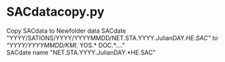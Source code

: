 # SACdatacopy.py
Copy SACdata to Newfolder data
SACdate "YYYY/SATIONS/YYYY/YYYYMMDD/NET.STA.YYYY.JulianDAY.*HE.SAC" to "YYYY/YYYYMMDD/KMI.* YOS.* DOC.*...."  
SACdate name "NET.STA.YYYY.JulianDAY.*HE.SAC"
